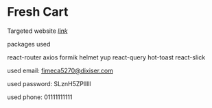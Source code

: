 # Fresh Cart

Targeted website [*link*](https://routeegy.github.io/Ecommerce/)

packages used

react-router
axios
formik
helmet
yup
react-query
hot-toast
react-slick


used email: fimeca5270@dixiser.com

used password: SLznH5ZPlllll

used phone: 01111111111